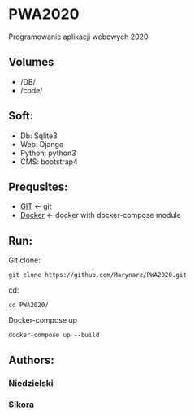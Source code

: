 # PWA2020
Programowanie aplikacji webowych 2020

## Volumes
* /DB/
* /code/

## Soft:

* Db: Sqlite3
* Web: Django
* Python: python3
* CMS: bootstrap4

## Prequsites:
* [GIT](https://git-scm.com/) <- git
* [Docker](https://www.docker.com/) <- docker with docker-compose module

## Run:
Git clone:
```
git clone https://github.com/Marynarz/PWA2020.git
```

cd:
```
cd PWA2020/
```

Docker-compose up
```
docker-compose up --build
```

## Authors:
### Niedzielski
### Sikora
